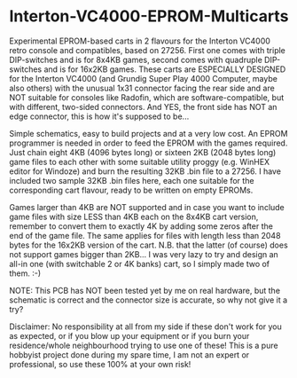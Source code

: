 # Interton-VC4000-EPROM-Multicarts

Experimental EPROM-based carts in 2 flavours for the Interton VC4000 retro console and compatibles, based on 27256.
First one comes with triple DIP-switches and is for 8x4KB games, second comes with quadruple DIP-switches and is for 16x2KB games.
These carts are ESPECIALLY DESIGNED for the Interton VC4000 (and Grundig Super Play 4000 Computer, maybe also others) with the unusual 1x31 connector facing the rear side and are NOT suitable for consoles like Radofin, which are software-compatible, but with different, two-sided connectors. And YES, the front side has NOT an edge connector, this is how it's supposed to be...

Simple schematics, easy to build projects and at a very low cost. An EPROM programmer is needed in order to feed the EPROM with the games required. Just chain eight 4KB (4096 bytes long) or sixteen 2KB (2048 bytes long) game files to each other with some suitable utility proggy (e.g. WinHEX editor for Windoze) and burn the resulting 32KB .bin file to a 27256. I have included two sample 32KB .bin files here, each one suitable for the corresponding cart flavour, ready to be written on empty EPROMs.

Games larger than 4KB are NOT supported and in case you want to include game files with size LESS than 4KB each on the 8x4KB cart version, remember to convert them to exactly 4K by adding some zeros after the end of the game file. The same applies for files with length less than 2048 bytes for the 16x2KB version of the cart. N.B. that the latter (of course) does not support games bigger than 2KB... I was very lazy to try and design an all-in one (with switchable 2 or 4K banks) cart, so I simply made two of them. :-)

NOTE: This PCB has NOT been tested yet by me on real hardware, but the schematic is correct and the connector size is accurate, so why not give it a try?

Disclaimer: No responsibility at all from my side if these don't work for you as expected, or if you blow up your equipment or if you burn your residence/whole neighbourhood trying to use one of these! This is a pure hobbyist project done during my spare time, I am not an expert or professional, so use these 100% at your own risk!

